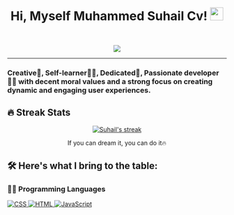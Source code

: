 <h1 align="center">
  Hi, Myself Muhammed Suhail Cv!
  <img src="https://media.giphy.com/media/hvRJCLFzcasrR4ia7z/giphy.gif" width="30">
</h1>

<br/>

<p align="center">
  <a href="https://github.com/DenverCoder1/readme-typing-svg">
    <img src="https://readme-typing-svg.herokuapp.com?lines=React+Developer;React+Native+Developer;Web+Designer;Self%20Taught%20Developer;Always%20learning%20new%20things&center=true&width=380&height=45">
  </a>
</p>

<hr/>


### Creative🎡, Self-learner👩‍🎓, Dedicated🎯, Passionate developer👩‍💻 with decent moral values and a strong focus on creating dynamic and engaging user experiences.


## 🔥 Streak Stats
<p align="center">
  <a href="https://github.com/DenverCoder1/github-readme-streak-stats">
    <img title="🔥 Get streak stats for your profile at git.io/streak-stats" alt="Suhail's streak" src="https://github-readme-streak-stats.herokuapp.com?user=cvsuhail&theme=merko&hide_border=true&date_format=%5BY.%5Dn.j"/>
  </a>
  <p align="center"> If you can dream it, you can do it🔥 </p>
</p>

## 🛠️ Here's what I bring to the table:

### 👨‍💻 Programming Languages
<p>
  <a href="https://github.com/search?q=user%3ADenverCoder1+is%3Arepo+language%3Ajavascript">
    <img alt="CSS" src="https://img.shields.io/badge/CSS%20-%231572B6.svg?logo=css3&logoColor=white">
  </a>
  <a href="https://github.com/search?q=user%3ADenverCoder1+is%3Arepo+language%3Atypescript">
    <img alt="HTML" src="https://img.shields.io/badge/HTML%20-%23E34F26.svg?logo=html5&logoColor=white">
  </a>
  <a href="https://github.com/search?q=user%3ADenverCoder1+is%3Arepo+language%3Adart">
    <img alt="JavaScript" src="https://img.shields.io/badge/JavaScript%20-%23F7DF1E.svg?logo=javascript&logoColor=black">
  </a>
</p>

<!--
**cvsuhail/cvsuhail** is a ✨ _special_ ✨ repository because its `README.md` (this file) appears on your GitHub profile.

Here are some ideas to get you started:

- 🔭 I’m currently working on ...
- 🌱 I’m currently learning ...
- 👯 I’m looking to collaborate on ...
- 🤔 I’m looking for help with ...
- 💬 Ask me about ...
- 📫 How to reach me: ...
- 😄 Pronouns: ...
- ⚡ Fun fact: ...
-->
